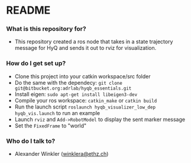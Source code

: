 # README #

### What is this repository for? ###

* This repository created a ros node that takes in a state trajectory message for HyQ and sends it out to rviz for visualization.

### How do I get set up? ###

* Clone this project into your catkin workspace/src folder
* Do the same with the dependecy: `git clone git@bitbucket.org:adrlab/hyqb_essentials.git`
* Install eigen: `sudo apt-get install libeigen3-dev`
* Compile your ros workspace: `catkin_make` or `catkin build`
* Run the launch script `roslaunch hyqb_visualizer_low_dep hyqb_vis.launch` to run an example
* Launch `rviz` and `Add->RobotModel` to display the sent marker message
* Set the `FixedFrame` to "world"

### Who do I talk to? ###

* Alexander Winkler (winklera@ethz.ch)